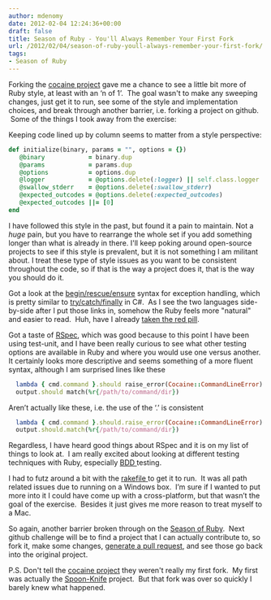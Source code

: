 ```yaml
---
author: mdenomy
date: 2012-02-04 12:24:36+00:00
draft: false
title: Season of Ruby - You'll Always Remember Your First Fork
url: /2012/02/04/season-of-ruby-youll-always-remember-your-first-fork/
tags:
- Season of Ruby
---
```


Forking the [cocaine project](https://github.com/thoughtbot/cocaine) gave me a chance to see a little bit more of Ruby style, at least with an ‘n of 1’.  The goal wasn't to make any sweeping changes, just get it to run, see some of the style and implementation choices, and break through another barrier, i.e. forking a project on github.  Some of the things I took away from the exercise:

Keeping code lined up by column seems to matter from a style perspective:

``` ruby
def initialize(binary, params = "", options = {})
   @binary            = binary.dup
   @params            = params.dup
   @options           = options.dup
   @logger            = @options.delete(:logger) || self.class.logger
   @swallow_stderr    = @options.delete(:swallow_stderr)
   @expected_outcodes = @options.delete(:expected_outcodes)
   @expected_outcodes ||= [0]
end
```

I have followed this style in the past, but found it a pain to maintain. Not a _huge_ pain, but you have to rearrange the whole set if you add something longer than what is already in there. I'll keep poking around open-source projects to see if this style is prevalent, but it is not something I am militant about. I treat these type of style issues as you want to be consistent throughout the code, so if that is the way a project does it, that is the way you should do it.

Got a look at the [begin/rescue/ensure](http://ruby-doc.org/docs/ProgrammingRuby/html/tut_exceptions.html) syntax for exception handling, which is pretty similar to [try/catch/finally](http://msdn.microsoft.com/en-us/library/dszsf989(v=vs.80).aspx) in C#.  As I see the two languages side-by-side after I put those links in, somehow the Ruby feels more "natural" and easier to read.  Huh, have I already [taken the red pill](http://en.wikipedia.org/wiki/Red_pill_and_blue_pill).

Got a taste of [RSpec](http://rspec.info/), which was good because to this point I have been using test-unit, and I have been really curious to see what other testing options are available in Ruby and where you would use one versus another.  It certainly looks more descriptive and seems something of a more fluent syntax, although I am surprised lines like these

``` ruby
  lambda { cmd.command }.should raise_error(Cocaine::CommandLineError)
  output.should match(%r{/path/to/command/dir})
```

Aren’t actually like these, i.e. the use of the ‘.’ is consistent

``` ruby
  lambda { cmd.command }.should.raise_error(Cocaine::CommandLineError)
  output.should.match(%r{/path/to/command/dir})
```

Regardless, I have heard good things about RSpec and it is on my list of things to look at.  I am really excited about looking at different testing techniques with Ruby, especially [BDD ](http://cukes.info/)testing.

I had to futz around a bit with the [rakefile ](http://rake.rubyforge.org/)to get it to run.  It was all path related issues due to running on a Windows box.  I’m sure if I wanted to put more into it I could have come up with a cross-platform, but that wasn’t the goal of the exercise.  Besides it just gives me more reason to treat myself to a Mac.

So again, another barrier broken through on the [Season of Ruby](http://mdenomy.wordpress.com/category/season-of-ruby/).  Next github challenge will be to find a project that I can actually contribute to, so fork it, make some changes, [generate a pull request](http://help.github.com/send-pull-requests/), and see those go back into the original project.

P.S. Don't tell the [cocaine project](https://github.com/thoughtbot/cocaine) they weren't really my first fork.  My first was actually the [Spoon-Knife](https://github.com/octocat/Spoon-Knife) project.  But that fork was over so quickly I barely knew what happened.
